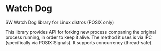 # Watch Dog
SW Watch Dog library for Linux distros (POSIX only)

This library provides API for forking new process companing the original process running, in order to keep it alive.
The method it uses is via IPC (specifically via POSIX Signals).
It supports concurrency (thread-safe).
